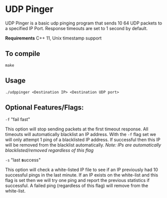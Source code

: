 # UDP Pinger
UDP Pinger is a basic udp pinging program that sends 10 64 UDP packets to a specified IP Port. Response timeouts are set to 1 second by default.

**Requirements**
C++ 11,
Unix timestamp support

## To compile

    make

## Usage

    ./udppinger <Destination IP> <Destination UDP port>
   

## Optional Features/Flags:

 `-f`  "fail fast"

 This option will stop sending packets at the first timeout response. All timeouts will automatically blacklist an IP address. With the `-f` flag set we will only attempt 1 ping of a blacklisted IP address. If successful then this IP will be removed from the blacklist automatically.
 *Note: IPs are automatically blacklisted/removed regardless of this flag*
 
`-s` "last **s**uccess"

This option will check a white-listed IP file to see if an IP previously had 10 successful pings in the last minute. If an IP exists on the white-list and this flag is set then we will try one ping and report the previous statistics if successful. A failed ping (regardless of this flag) will remove from the white-list.
